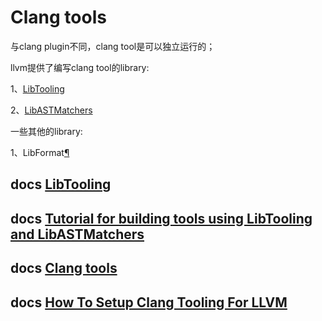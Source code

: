# Clang tools

与clang plugin不同，clang tool是可以独立运行的；

llvm提供了编写clang tool的library: 

1、[LibTooling](https://clang.llvm.org/docs/LibTooling.html) 

2、[LibASTMatchers](https://clang.llvm.org/docs/LibASTMatchersReference.html)

一些其他的library:

1、LibFormat[¶](https://clang.llvm.org/docs/LibFormat.html#libformat)

## docs [LibTooling](https://clang.llvm.org/docs/LibTooling.html)



## docs [Tutorial for building tools using LibTooling and LibASTMatchers](https://clang.llvm.org/docs/LibASTMatchersTutorial.html#tutorial-for-building-tools-using-libtooling-and-libastmatchers)



## docs [Clang tools](https://clang.llvm.org/docs/ClangTools.html)



## docs [How To Setup Clang Tooling For LLVM](https://clang.llvm.org/docs/HowToSetupToolingForLLVM.html#how-to-setup-clang-tooling-for-llvm)